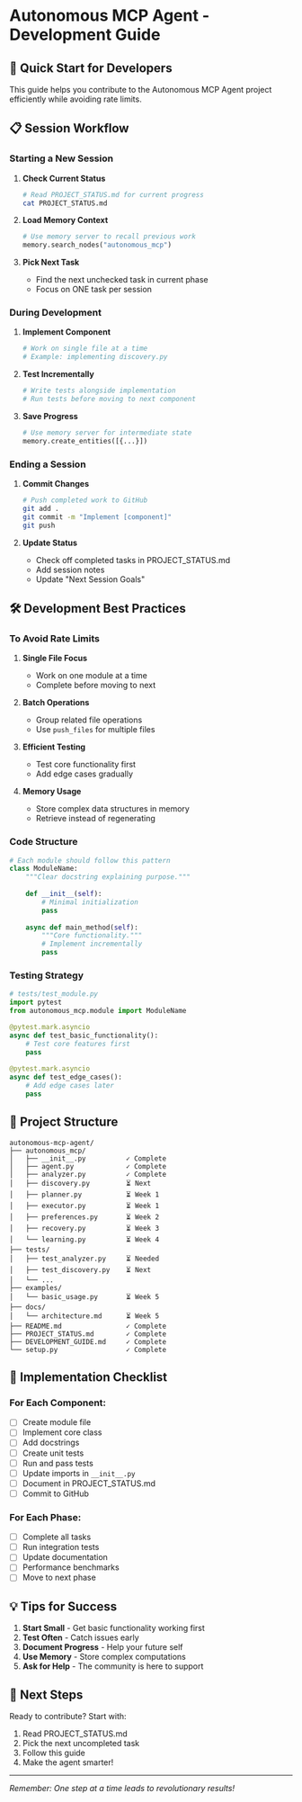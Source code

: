 # Autonomous MCP Agent - Development Guide

## 🚀 Quick Start for Developers

This guide helps you contribute to the Autonomous MCP Agent project efficiently while avoiding rate limits.

## 📋 Session Workflow

### Starting a New Session

1. **Check Current Status**
   ```bash
   # Read PROJECT_STATUS.md for current progress
   cat PROJECT_STATUS.md
   ```

2. **Load Memory Context**
   ```python
   # Use memory server to recall previous work
   memory.search_nodes("autonomous_mcp")
   ```

3. **Pick Next Task**
   - Find the next unchecked task in current phase
   - Focus on ONE task per session

### During Development

1. **Implement Component**
   ```python
   # Work on single file at a time
   # Example: implementing discovery.py
   ```

2. **Test Incrementally**
   ```python
   # Write tests alongside implementation
   # Run tests before moving to next component
   ```

3. **Save Progress**
   ```python
   # Use memory server for intermediate state
   memory.create_entities([{...}])
   ```

### Ending a Session

1. **Commit Changes**
   ```bash
   # Push completed work to GitHub
   git add .
   git commit -m "Implement [component]"
   git push
   ```

2. **Update Status**
   - Check off completed tasks in PROJECT_STATUS.md
   - Add session notes
   - Update "Next Session Goals"

## 🛠️ Development Best Practices

### To Avoid Rate Limits

1. **Single File Focus**
   - Work on one module at a time
   - Complete before moving to next

2. **Batch Operations**
   - Group related file operations
   - Use `push_files` for multiple files

3. **Efficient Testing**
   - Test core functionality first
   - Add edge cases gradually

4. **Memory Usage**
   - Store complex data structures in memory
   - Retrieve instead of regenerating

### Code Structure

```python
# Each module should follow this pattern
class ModuleName:
    """Clear docstring explaining purpose."""
    
    def __init__(self):
        # Minimal initialization
        pass
        
    async def main_method(self):
        """Core functionality."""
        # Implement incrementally
        pass
```

### Testing Strategy

```python
# tests/test_module.py
import pytest
from autonomous_mcp.module import ModuleName

@pytest.mark.asyncio
async def test_basic_functionality():
    # Test core features first
    pass
    
@pytest.mark.asyncio 
async def test_edge_cases():
    # Add edge cases later
    pass
```

## 📁 Project Structure

```
autonomous-mcp-agent/
├── autonomous_mcp/
│   ├── __init__.py          ✓ Complete
│   ├── agent.py             ✓ Complete
│   ├── analyzer.py          ✓ Complete
│   ├── discovery.py         ⏳ Next
│   ├── planner.py           ⏳ Week 1
│   ├── executor.py          ⏳ Week 1
│   ├── preferences.py       ⏳ Week 2
│   ├── recovery.py          ⏳ Week 3
│   └── learning.py          ⏳ Week 4
├── tests/
│   ├── test_analyzer.py     ⏳ Needed
│   ├── test_discovery.py    ⏳ Next
│   └── ...
├── examples/
│   └── basic_usage.py       ⏳ Week 5
├── docs/
│   └── architecture.md      ⏳ Week 5
├── README.md                ✓ Complete
├── PROJECT_STATUS.md        ✓ Complete
├── DEVELOPMENT_GUIDE.md     ✓ Complete
└── setup.py                 ✓ Complete
```

## 🔧 Implementation Checklist

### For Each Component:

- [ ] Create module file
- [ ] Implement core class
- [ ] Add docstrings
- [ ] Create unit tests
- [ ] Run and pass tests
- [ ] Update imports in `__init__.py`
- [ ] Document in PROJECT_STATUS.md
- [ ] Commit to GitHub

### For Each Phase:

- [ ] Complete all tasks
- [ ] Run integration tests
- [ ] Update documentation
- [ ] Performance benchmarks
- [ ] Move to next phase

## 💡 Tips for Success

1. **Start Small** - Get basic functionality working first
2. **Test Often** - Catch issues early
3. **Document Progress** - Help your future self
4. **Use Memory** - Store complex computations
5. **Ask for Help** - The community is here to support

## 🎯 Next Steps

Ready to contribute? Start with:

1. Read PROJECT_STATUS.md
2. Pick the next uncompleted task
3. Follow this guide
4. Make the agent smarter!

---

*Remember: One step at a time leads to revolutionary results!*